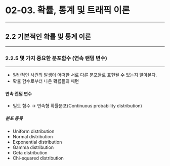 # 02-03. 확률, 통계 및 트래픽 이론

---

## 2.2 기본적인 확률 및 통계 이론

---

### 2.2.5 몇 가지 중요한 분포함수 (연속 랜덤 변수)

---

- 일반적인 사건의 발생이 어떠한 서로 다른 분포들로 표현될 수 있는지 알아본다.
- 확률 함수로부터 나온 확률들의 패턴

#### 연속 랜덤 변수

- 밀도 함수 → 연속형 확률분포(Continuous probability distribution)

##### 분포 종류

- Uniform distribution
- Normal distribution
- Exponential distribution
- Gamma distribution
- Geta distribution
- Chi-squared distribution